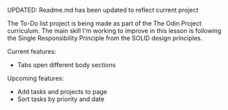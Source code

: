 UPDATED: Readme.md has been updated to reflect current project 

The To-Do list project is being made as part of the The Odin Project curriculum. The main skill I'm working to improve in this lesson is following the Single Responsibility Principle from the SOLID design principles.

Current features: 
 - Tabs open different body sections

 Upcoming features: 
 - Add tasks and projects to page
 - Sort tasks by priority and date
